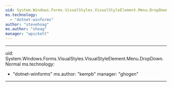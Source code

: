 ```yaml
---
uid: System.Windows.Forms.VisualStyles.VisualStyleElement.Menu.DropDown
ms.technology: 
  - "dotnet-winforms"
author: "stevehoag"
ms.author: "shoag"
manager: "wpickett"
---
```


---
uid: System.Windows.Forms.VisualStyles.VisualStyleElement.Menu.DropDown.Normal
ms.technology: 
  - "dotnet-winforms"
ms.author: "kempb"
manager: "ghogen"
---
